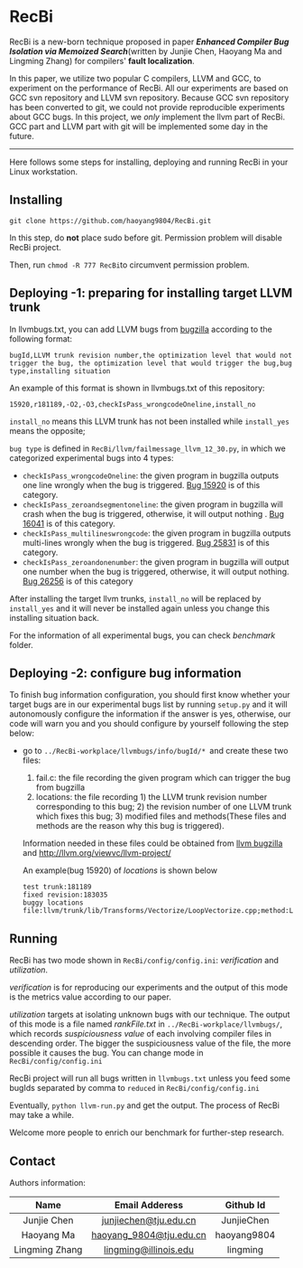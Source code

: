 # RecBi

RecBi is a new-born technique proposed in paper ***Enhanced Compiler Bug Isolation via Memoized Search***(written by Junjie Chen, Haoyang Ma and Lingming Zhang) for compilers' **fault localization**.

In this paper, we utilize two popular C compilers, LLVM and GCC, to experiment on the performance of RecBi. All our experiments are based on GCC svn repository and LLVM svn repository. Because GCC svn repository has been converted to git, we could not provide reproducible experiments about GCC bugs. In this project, we *only* implement the llvm part of RecBi. GCC part and LLVM part with git will be implemented some day in the future.

---

Here follows some steps for installing, deploying and running RecBi in your Linux workstation.

## Installing

`git clone https://github.com/haoyang9804/RecBi.git`

In this step, do **not** place sudo before git. Permission problem will disable RecBi project.

Then,  run `chmod -R 777 RecBi`to circumvent permission problem.

## Deploying -1:  preparing for installing target LLVM trunk

 In llvmbugs.txt, you can add LLVM bugs from [bugzilla](https://bugs.llvm.org/) according to the following format:

```
bugId,LLVM trunk revision number,the optimization level that would not trigger the bug, the optimization level that would trigger the bug,bug type,installing situation
```

An example of this format is shown in llvmbugs.txt of this repository:

`15920,r181189,-O2,-O3,checkIsPass_wrongcodeOneline,install_no`

`install_no` means this LLVM trunk has not been installed while `install_yes` means the opposite; 

`bug type` is defined in `RecBi/llvm/failmessage_llvm_12_30.py`, in which we categorized experimental bugs into 4 types:

+ `checkIsPass_wrongcodeOneline`: the given program in bugzilla outputs one line wrongly when the bug is triggered. [Bug 15920](https://bugs.llvm.org/show_bug.cgi?id=15920) is of this category.
+ `checkIsPass_zeroandsegmentoneline`: the given program in bugzilla will crash when the bug is triggered, otherwise, it will output nothing . [Bug 16041](https://bugs.llvm.org/show_bug.cgi?id=16041) is of this category.
+ `checkIsPass_multilineswrongcode`: the given program in bugzilla outputs multi-lines wrongly when the bug is triggered. [Bug 25831](https://bugs.llvm.org/show_bug.cgi?id=25831) is of this category.
+ `checkIsPass_zeroandonenumber`:  the given program in bugzilla will output one number when the bug is triggered, otherwise, it will output nothing. [Bug 26256](https://bugs.llvm.org/show_bug.cgi?id=26256) is of this category

After installing the target llvm trunks, `install_no` will be replaced by `install_yes` and it will never be installed again unless you change this installing situation back.

For the information of all experimental bugs, you can check *benchmark* folder.

## Deploying -2:  configure bug information 

To finish bug information configuration, you should first know whether your target bugs are in our experimental bugs list by running `setup.py` and it will autonomously configure the information if the answer is yes, otherwise, our code will warn you and you should configure by yourself following the step below:

+ go to `../RecBi-workplace/llvmbugs/info/bugId/* `and create these two files:

  1. fail.c: the file recording the given program which can trigger the bug from bugzilla 
  2. locations: the file recording 1) the LLVM trunk revision number corresponding to this bug; 2) the revision number of one LLVM trunk which fixes this bug; 3) modified files and methods(These files and methods are the reason why this bug is triggered).

  Information needed in these files could be obtained from [llvm bugzilla](https://bugs.llvm.org/) and http://llvm.org/viewvc/llvm-project/

  An example(bug 15920) of *locations* is shown below

  ```
  test trunk:181189
  fixed revision:183035
  buggy locations
  file:llvm/trunk/lib/Transforms/Vectorize/LoopVectorize.cpp;method:LoopVectorizationLegality::canVectorizeInstrs()
  ```

## Running

RecBi has two mode shown in `RecBi/config/config.ini`: *verification* and *utilization*.

*verification* is for reproducing our experiments and the output of this mode is the metrics value according to our paper.

*utilization* targets at isolating unknown bugs with our technique. The output of this mode is a file named *rankFile.txt* in `../RecBi-workplace/llvmbugs/`, which records *suspiciousness value* of each involving compiler files in descending order. The bigger the suspiciousness value of the file, the more possible it causes the bug. You can change mode in `RecBi/config/config.ini`

RecBi project will run all bugs written in `llvmbugs.txt` unless you feed some bugIds separated by comma to `reduced` in `RecBi/config/config.ini`

Eventually, `python llvm-run.py` and get the output. The process of RecBi may take a while.

Welcome more people to enrich our benchmark for further-step research.

## Contact

Authors information:

|      Name      |     Email Adderess      |  Github Id  |
| :------------: | :---------------------: | :---------: |
|  Junjie Chen   |  junjiechen@tju.edu.cn  | JunjieChen  |
|   Haoyang Ma   | haoyang_9804@tju.edu.cn | haoyang9804 |
| Lingming Zhang |  lingming@illinois.edu  |  lingming   |

